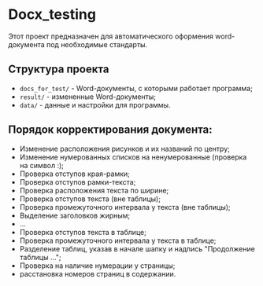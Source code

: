 # Docx_testing

Этот проект предназначен для автоматического оформения word-документа под необходимые стандарты.

## Структура проекта

- `docs_for_test/` - Word-документы, с которыми работает программа;
- `result/` - измененные Word-документы;
- `data/` - данные и настройки для программы.

## Порядок корректирования документа:
- Изменение расположения рисунков и их названий по центру;
- Изменение нумерованных списков на ненумерованные (проверка на символ :);
- Проверка отступов края-рамки;
- Проверка отступов рамки-текста;
- Проверка расположения текста по ширине;
- Проверка отступов текста (вне таблицы);
- Проверка промежуточного интервала у текста (вне таблицы);
- Выделение заголовков жирным;
- ...
- Проверка отступов текста в таблице;
- Проверка промежуточного интервала у текста в таблице;
- Разделение таблиц, указав в начале шапку и надпись "Продолжение таблицы ...";
- Проверка на наличие нумерации у страницы;
- расстановка номеров страниц в содержании.